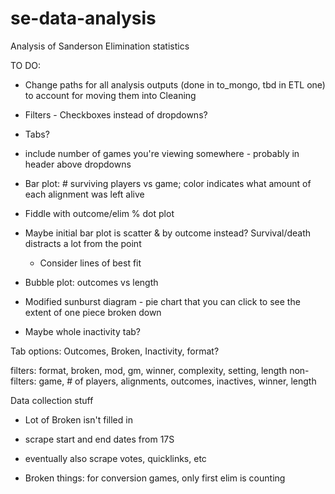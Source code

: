 # se-data-analysis
Analysis of Sanderson Elimination statistics 


TO DO:
- Change paths for all analysis outputs (done in to_mongo, tbd in ETL one) to account for moving them into Cleaning


- Filters - Checkboxes instead of dropdowns? 
- Tabs? 
- include number of games you're viewing somewhere - probably in header above dropdowns

- Bar plot: # surviving players vs game; color indicates what amount of each alignment was left alive
- Fiddle with outcome/elim % dot plot
- Maybe initial bar plot is scatter & by outcome instead? Survival/death distracts a lot from the point
    - Consider lines of best fit
- Bubble plot: outcomes vs length
- Modified sunburst diagram - pie chart that you can click to see the extent of one piece broken down
- Maybe whole inactivity tab? 

Tab options: Outcomes, Broken, Inactivity, format? 

filters: format, broken, mod, gm, winner, complexity, setting, length
non-filters: game, # of players, alignments, outcomes, inactives, winner, length


Data collection stuff
- Lot of Broken isn't filled in
- scrape start and end dates from 17S
- eventually also scrape votes, quicklinks, etc


- Broken things: for conversion games, only first elim is counting